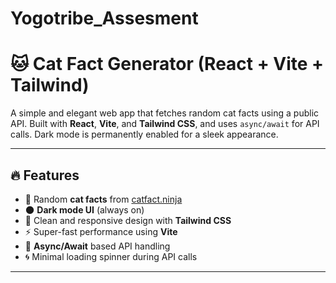 # Yogotribe_Assesment

# 🐱 Cat Fact Generator (React + Vite + Tailwind)

A simple and elegant web app that fetches random cat facts using a public API. Built with **React**, **Vite**, and **Tailwind CSS**, and uses `async/await` for API calls. Dark mode is permanently enabled for a sleek appearance.

---

## 🔥 Features

- 🎯 Random **cat facts** from [catfact.ninja](https://catfact.ninja)
- 🌑 **Dark mode UI** (always on)
- 🎨 Clean and responsive design with **Tailwind CSS**
- ⚡ Super-fast performance using **Vite**
- 🔄 **Async/Await** based API handling
- 🌀 Minimal loading spinner during API calls

---


